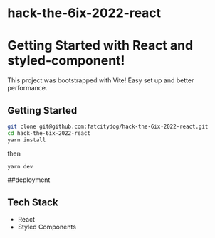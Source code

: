 # hack-the-6ix-2022-react
# Getting Started with React and styled-component!

This project was bootstrapped with Vite! Easy set up and better performance.

## Getting Started

```bash
git clone git@github.com:fatcitydog/hack-the-6ix-2022-react.git
cd hack-the-6ix-2022-react
yarn install
```
then

```bash
yarn dev
```



##deployment




## Tech Stack

- React
- Styled Components
